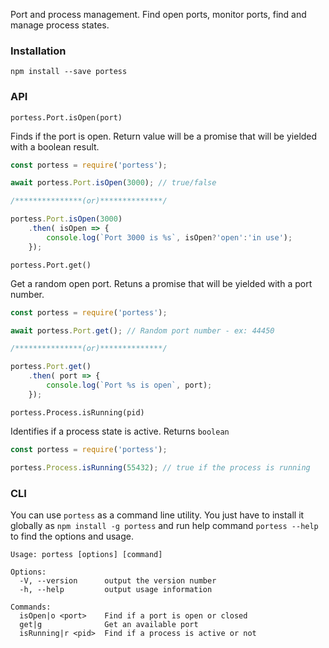 Port and process management. Find open ports, monitor ports, find and manage process states.

### Installation
`npm install --save portess`

### API

`portess.Port.isOpen(port)`

Finds if the port is open. Return value will be a promise that will be yielded with a boolean result.

```js
const portess = require('portess');

await portess.Port.isOpen(3000); // true/false

/***************(or)**************/

portess.Port.isOpen(3000)
    .then( isOpen => {
        console.log(`Port 3000 is %s`, isOpen?'open':'in use');
    });

```

`portess.Port.get()`

Get a random open port. Retuns a promise that will be yielded with a port number.

```js
const portess = require('portess');

await portess.Port.get(); // Random port number - ex: 44450

/***************(or)**************/

portess.Port.get()
    .then( port => {
        console.log(`Port %s is open`, port);
    });
```

`portess.Process.isRunning(pid)`

Identifies if a process state is active. Returns `boolean`

```js
const portess = require('portess');

portess.Process.isRunning(55432); // true if the process is running
```

### CLI
You can use `portess` as a command line utility. You just have to install it globally as `npm install -g portess` and run help command `portess --help` to find the options and usage.

```
Usage: portess [options] [command]

Options:
  -V, --version      output the version number
  -h, --help         output usage information

Commands:
  isOpen|o <port>    Find if a port is open or closed
  get|g              Get an available port
  isRunning|r <pid>  Find if a process is active or not
```